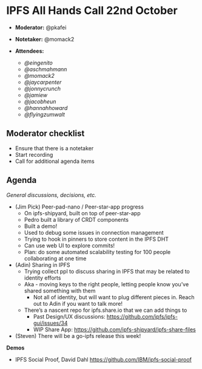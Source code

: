 # IPFS All Hands Call 22nd October

-   **Moderator:** @pkafei
-   **Notetaker:** @momack2
-   **Attendees:**

    - _@eingenito_
    - _@aschmahmann_
    - _@momack2_
    - _@jaycarpenter_
    - _@jonnycrunch_
    - _@jamiew_
    - _@jacobheun_
    - _@hannahhoward_
    - _@flyingzumwalt_

## Moderator checklist

-   Ensure that there is a notetaker
-   Start recording
-   Call for additional agenda items

## Agenda

_General discussions, decisions, etc._

-   (Jim Pick) Peer-pad-nano / Peer-star-app progress
    - On ipfs-shipyard, built on top of peer-star-app
    - Pedro built a library of CRDT components
    - Built a demo!
    - Used to debug some issues in connection management
    - Trying to hook in pinners to store content in the IPFS DHT
    - Can use web UI to explore commits!
    - Plan: do some automated scalability testing for 100 people collaborating at one time
- (Adin) Sharing in IPFS
    - Trying collect ppl to discuss sharing in IPFS that may be related to identity efforts
    - Aka - moving keys to the right people, letting people know you’ve shared something with them
        - Not all of identity, but will want to plug different pieces in. Reach out to Adin if you want to talk more!
    - There’s a nascent repo for ipfs.share.io that we can add things to
      - Past Design/UX discussions: https://github.com/ipfs/ipfs-gui/issues/34
      - WIP Share App: https://github.com/ipfs-shipyard/ipfs-share-files 
- (Steven) There will be a go-ipfs release this week!

**Demos**
- IPFS Social Proof, David Dahl https://github.com/IBM/ipfs-social-proof 
